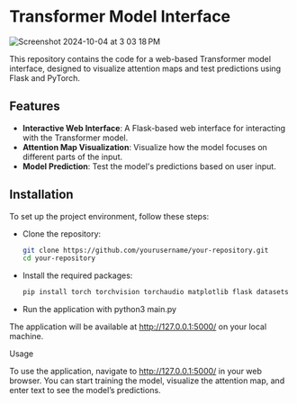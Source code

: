 # Transformer Model Interface
![Screenshot 2024-10-04 at 3 03 18 PM](https://github.com/user-attachments/assets/43f9f93a-b34c-46e6-a4f3-c2f241e33d68)

This repository contains the code for a web-based Transformer model interface, designed to visualize attention maps and test predictions using Flask and PyTorch.

## Features

- **Interactive Web Interface**: A Flask-based web interface for interacting with the Transformer model.
- **Attention Map Visualization**: Visualize how the model focuses on different parts of the input.
- **Model Prediction**: Test the model's predictions based on user input.

## Installation

To set up the project environment, follow these steps:

- Clone the repository:
  ```bash
  git clone https://github.com/yourusername/your-repository.git
  cd your-repository


- Install the required packages:
  ```bash
  pip install torch torchvision torchaudio matplotlib flask datasets

- Run the application with python3 main.py


The application will be available at http://127.0.0.1:5000/ on your local machine.

Usage

To use the application, navigate to http://127.0.0.1:5000/ in your web browser. You can start training the model, visualize the attention map, and enter text to see the model’s predictions.
